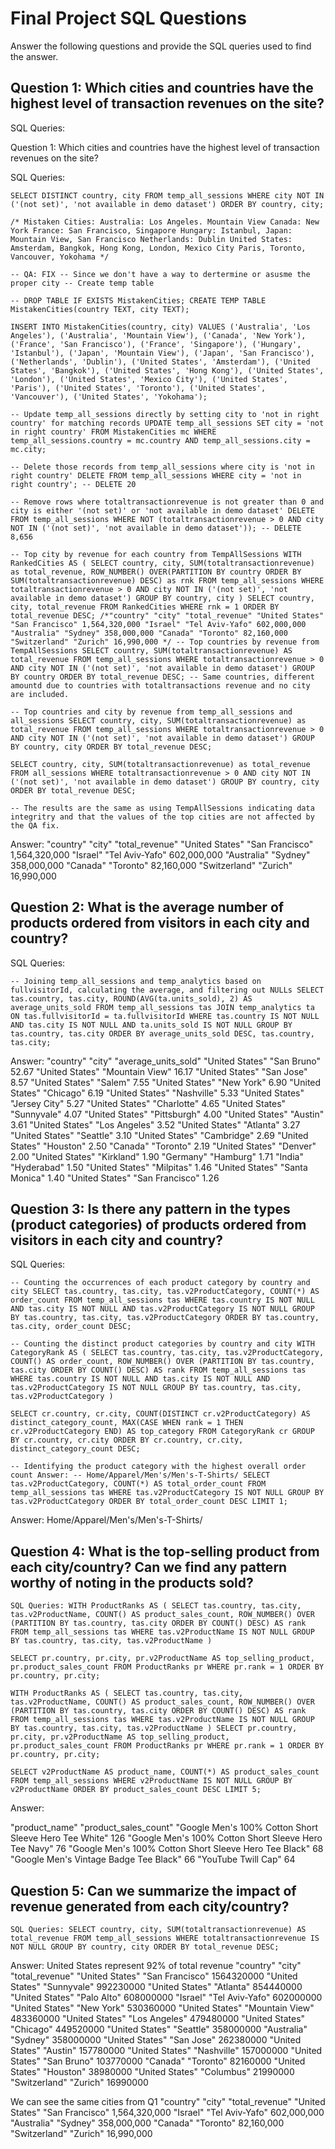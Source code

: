 # Final Project SQL Questions


Answer the following questions and provide the SQL queries used to find the answer.

## Question 1: Which cities and countries have the highest level of transaction revenues on the site?

SQL Queries:

Question 1: Which cities and countries have the highest level of transaction revenues on the site?

SQL Queries: 
```
SELECT DISTINCT country, city FROM temp_all_sessions WHERE city NOT IN ('(not set)', 'not available in demo dataset') ORDER BY country, city;

/* Mistaken Cities: Australia: Los Angeles. Mountain View Canada: New York France: San Francisco, Singapore Hungary: Istanbul, Japan: Mountain View, San Francisco Netherlands: Dublin United States: Amsterdam, Bangkok, Hong Kong, London, Mexico City Paris, Toronto, Vancouver, Yokohama */

-- QA: FIX -- Since we don't have a way to dertermine or asusme the proper city -- Create temp table

-- DROP TABLE IF EXISTS MistakenCities; CREATE TEMP TABLE MistakenCities(country TEXT, city TEXT);

INSERT INTO MistakenCities(country, city) VALUES ('Australia', 'Los Angeles'), ('Australia', 'Mountain View'), ('Canada', 'New York'), ('France', 'San Francisco'), ('France', 'Singapore'), ('Hungary', 'Istanbul'), ('Japan', 'Mountain View'), ('Japan', 'San Francisco'), ('Netherlands', 'Dublin'), ('United States', 'Amsterdam'), ('United States', 'Bangkok'), ('United States', 'Hong Kong'), ('United States', 'London'), ('United States', 'Mexico City'), ('United States', 'Paris'), ('United States', 'Toronto'), ('United States', 'Vancouver'), ('United States', 'Yokohama');

-- Update temp_all_sessions directly by setting city to 'not in right country' for matching records UPDATE temp_all_sessions SET city = 'not in right country' FROM MistakenCities mc WHERE temp_all_sessions.country = mc.country AND temp_all_sessions.city = mc.city;

-- Delete those records from temp_all_sessions where city is 'not in right country' DELETE FROM temp_all_sessions WHERE city = 'not in right country'; -- DELETE 20

-- Remove rows where totaltransactionrevenue is not greater than 0 and city is either '(not set)' or 'not available in demo dataset' DELETE FROM temp_all_sessions WHERE NOT (totaltransactionrevenue > 0 AND city NOT IN ('(not set)', 'not available in demo dataset')); -- DELETE 8,656

-- Top city by revenue for each country from TempAllSessions WITH RankedCities AS ( SELECT country, city, SUM(totaltransactionrevenue) as total_revenue, ROW_NUMBER() OVER(PARTITION BY country ORDER BY SUM(totaltransactionrevenue) DESC) as rnk FROM temp_all_sessions WHERE totaltransactionrevenue > 0 AND city NOT IN ('(not set)', 'not available in demo dataset') GROUP BY country, city ) SELECT country, city, total_revenue FROM RankedCities WHERE rnk = 1 ORDER BY total_revenue DESC; /*"country" "city" "total_revenue" "United States" "San Francisco" 1,564,320,000 "Israel" "Tel Aviv-Yafo" 602,000,000 "Australia" "Sydney" 358,000,000 "Canada" "Toronto" 82,160,000 "Switzerland" "Zurich" 16,990,000 */ -- Top countries by revenue from TempAllSessions SELECT country, SUM(totaltransactionrevenue) AS total_revenue FROM temp_all_sessions WHERE totaltransactionrevenue > 0 AND city NOT IN ('(not set)', 'not available in demo dataset') GROUP BY country ORDER BY total_revenue DESC; -- Same countries, different amountd due to countries with totaltransactions revenue and no city are included.

-- Top countries and city by revenue from temp_all_sessions and all_sessions SELECT country, city, SUM(totaltransactionrevenue) as total_revenue FROM temp_all_sessions WHERE totaltransactionrevenue > 0 AND city NOT IN ('(not set)', 'not available in demo dataset') GROUP BY country, city ORDER BY total_revenue DESC;

SELECT country, city, SUM(totaltransactionrevenue) as total_revenue FROM all_sessions WHERE totaltransactionrevenue > 0 AND city NOT IN ('(not set)', 'not available in demo dataset') GROUP BY country, city ORDER BY total_revenue DESC;

-- The results are the same as using TempAllSessions indicating data integritry and that the values of the top cities are not affected by the QA fix.
```
Answer: "country" "city" "total_revenue" "United States" "San Francisco" 1,564,320,000 "Israel" "Tel Aviv-Yafo" 602,000,000 "Australia" "Sydney" 358,000,000 "Canada" "Toronto" 82,160,000 "Switzerland" "Zurich" 16,990,000

## Question 2: What is the average number of products ordered from visitors in each city and country?

SQL Queries: 
```
-- Joining temp_all_sessions and temp_analytics based on fullvisitorId, calculating the average, and filtering out NULLs SELECT tas.country, tas.city, ROUND(AVG(ta.units_sold), 2) AS average_units_sold FROM temp_all_sessions tas JOIN temp_analytics ta ON tas.fullvisitorId = ta.fullvisitorId WHERE tas.country IS NOT NULL AND tas.city IS NOT NULL AND ta.units_sold IS NOT NULL GROUP BY tas.country, tas.city ORDER BY average_units_sold DESC, tas.country, tas.city;
```
Answer: "country" "city" "average_units_sold" "United States" "San Bruno" 52.67 "United States" "Mountain View" 16.17 "United States" "San Jose" 8.57 "United States" "Salem" 7.55 "United States" "New York" 6.90 "United States" "Chicago" 6.19 "United States" "Nashville" 5.33 "United States" "Jersey City" 5.27 "United States" "Charlotte" 4.65 "United States" "Sunnyvale" 4.07 "United States" "Pittsburgh" 4.00 "United States" "Austin" 3.61 "United States" "Los Angeles" 3.52 "United States" "Atlanta" 3.27 "United States" "Seattle" 3.10 "United States" "Cambridge" 2.69 "United States" "Houston" 2.50 "Canada" "Toronto" 2.19 "United States" "Denver" 2.00 "United States" "Kirkland" 1.90 "Germany" "Hamburg" 1.71 "India" "Hyderabad" 1.50 "United States" "Milpitas" 1.46 "United States" "Santa Monica" 1.40 "United States" "San Francisco" 1.26

## Question 3: Is there any pattern in the types (product categories) of products ordered from visitors in each city and country?

SQL Queries: 
```
-- Counting the occurrences of each product category by country and city SELECT tas.country, tas.city, tas.v2ProductCategory, COUNT(*) AS order_count FROM temp_all_sessions tas WHERE tas.country IS NOT NULL AND tas.city IS NOT NULL AND tas.v2ProductCategory IS NOT NULL GROUP BY tas.country, tas.city, tas.v2ProductCategory ORDER BY tas.country, tas.city, order_count DESC;

-- Counting the distinct product categories by country and city WITH CategoryRank AS ( SELECT tas.country, tas.city, tas.v2ProductCategory, COUNT() AS order_count, ROW_NUMBER() OVER (PARTITION BY tas.country, tas.city ORDER BY COUNT() DESC) AS rank FROM temp_all_sessions tas WHERE tas.country IS NOT NULL AND tas.city IS NOT NULL AND tas.v2ProductCategory IS NOT NULL GROUP BY tas.country, tas.city, tas.v2ProductCategory )

SELECT cr.country, cr.city, COUNT(DISTINCT cr.v2ProductCategory) AS distinct_category_count, MAX(CASE WHEN rank = 1 THEN cr.v2ProductCategory END) AS top_category FROM CategoryRank cr GROUP BY cr.country, cr.city ORDER BY cr.country, cr.city, distinct_category_count DESC;

-- Identifying the product category with the highest overall order count Answer: -- Home/Apparel/Men's/Men's-T-Shirts/ SELECT tas.v2ProductCategory, COUNT(*) AS total_order_count FROM temp_all_sessions tas WHERE tas.v2ProductCategory IS NOT NULL GROUP BY tas.v2ProductCategory ORDER BY total_order_count DESC LIMIT 1;
```
Answer: Home/Apparel/Men's/Men's-T-Shirts/

## Question 4: What is the top-selling product from each city/country? Can we find any pattern worthy of noting in the products sold?
```
SQL Queries: WITH ProductRanks AS ( SELECT tas.country, tas.city, tas.v2ProductName, COUNT() AS product_sales_count, ROW_NUMBER() OVER (PARTITION BY tas.country, tas.city ORDER BY COUNT() DESC) AS rank FROM temp_all_sessions tas WHERE tas.v2ProductName IS NOT NULL GROUP BY tas.country, tas.city, tas.v2ProductName )

SELECT pr.country, pr.city, pr.v2ProductName AS top_selling_product, pr.product_sales_count FROM ProductRanks pr WHERE pr.rank = 1 ORDER BY pr.country, pr.city;

WITH ProductRanks AS ( SELECT tas.country, tas.city, tas.v2ProductName, COUNT() AS product_sales_count, ROW_NUMBER() OVER (PARTITION BY tas.country, tas.city ORDER BY COUNT() DESC) AS rank FROM temp_all_sessions tas WHERE tas.v2ProductName IS NOT NULL GROUP BY tas.country, tas.city, tas.v2ProductName ) SELECT pr.country, pr.city, pr.v2ProductName AS top_selling_product, pr.product_sales_count FROM ProductRanks pr WHERE pr.rank = 1 ORDER BY pr.country, pr.city;

SELECT v2ProductName AS product_name, COUNT(*) AS product_sales_count FROM temp_all_sessions WHERE v2ProductName IS NOT NULL GROUP BY v2ProductName ORDER BY product_sales_count DESC LIMIT 5;
```
Answer:

"product_name" "product_sales_count" "Google Men's 100% Cotton Short Sleeve Hero Tee White" 126 "Google Men's 100% Cotton Short Sleeve Hero Tee Navy" 76 "Google Men's 100% Cotton Short Sleeve Hero Tee Black" 68 "Google Men's Vintage Badge Tee Black" 66 "YouTube Twill Cap" 64

## Question 5: Can we summarize the impact of revenue generated from each city/country?
```
SQL Queries: SELECT country, city, SUM(totaltransactionrevenue) AS total_revenue FROM temp_all_sessions WHERE totaltransactionrevenue IS NOT NULL GROUP BY country, city ORDER BY total_revenue DESC;
```
Answer: United States represent 92% of total revenue "country" "city" "total_revenue" "United States" "San Francisco" 1564320000 "United States" "Sunnyvale" 992230000 "United States" "Atlanta" 854440000 "United States" "Palo Alto" 608000000 "Israel" "Tel Aviv-Yafo" 602000000 "United States" "New York" 530360000 "United States" "Mountain View" 483360000 "United States" "Los Angeles" 479480000 "United States" "Chicago" 449520000 "United States" "Seattle" 358000000 "Australia" "Sydney" 358000000 "United States" "San Jose" 262380000 "United States" "Austin" 157780000 "United States" "Nashville" 157000000 "United States" "San Bruno" 103770000 "Canada" "Toronto" 82160000 "United States" "Houston" 38980000 "United States" "Columbus" 21990000 "Switzerland" "Zurich" 16990000

We can see the same cities from Q1 "country" "city" "total_revenue" "United States" "San Francisco" 1,564,320,000 "Israel" "Tel Aviv-Yafo" 602,000,000 "Australia" "Sydney" 358,000,000 "Canada" "Toronto" 82,160,000 "Switzerland" "Zurich" 16,990,000







